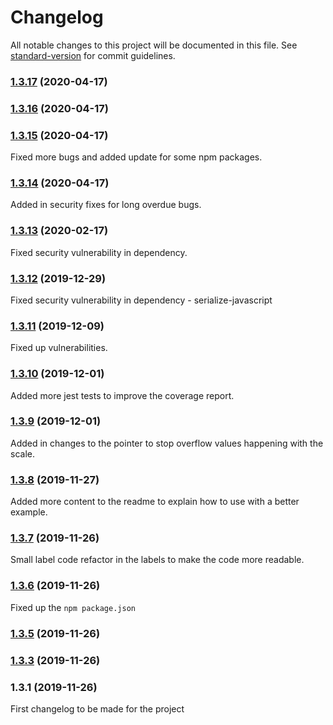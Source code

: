 # Changelog

All notable changes to this project will be documented in this file. See [standard-version](https://github.com/conventional-changelog/standard-version) for commit guidelines.

### [1.3.17](https://github.com/apollowebdesigns/d3gauge/compare/v1.3.15...v1.3.17) (2020-04-17)

### [1.3.16](https://github.com/apollowebdesigns/d3gauge/compare/v1.3.15...v1.3.16) (2020-04-17)

### [1.3.15](https://github.com/apollowebdesigns/d3gauge/compare/v1.3.14...v1.3.15) (2020-04-17)

Fixed more bugs and added update for some npm packages.

### [1.3.14](https://github.com/apollowebdesigns/d3gauge/compare/v1.3.13...v1.3.14) (2020-04-17)

Added in security fixes for long overdue bugs.

### [1.3.13](https://github.com/apollowebdesigns/d3gauge/compare/v1.3.12...v1.3.13) (2020-02-17)

Fixed security vulnerability in dependency.

### [1.3.12](https://github.com/apollowebdesigns/d3gauge/compare/v1.3.11...v1.3.12) (2019-12-29)

Fixed security vulnerability in dependency - serialize-javascript

### [1.3.11](https://github.com/apollowebdesigns/d3gauge/compare/v1.3.10...v1.3.11) (2019-12-09)

Fixed up vulnerabilities.

### [1.3.10](https://github.com/apollowebdesigns/d3gauge/compare/v1.3.9...v1.3.10) (2019-12-01)

Added more jest tests to improve the coverage report.

### [1.3.9](https://github.com/apollowebdesigns/d3gauge/compare/v1.3.8...v1.3.9) (2019-12-01)

Added in changes to the pointer to stop overflow values happening with the scale.

### [1.3.8](https://github.com/apollowebdesigns/d3gauge/compare/v1.3.7...v1.3.8) (2019-11-27)

Added more content to the readme to explain how to use with a better example.

### [1.3.7](https://github.com/apollowebdesigns/d3gauge/compare/v1.3.6...v1.3.7) (2019-11-26)

Small label code refactor in the labels to make the code more readable.

### [1.3.6](https://github.com/apollowebdesigns/d3gauge/compare/v1.3.5...v1.3.6) (2019-11-26)

Fixed up the `npm package.json`

### [1.3.5](https://github.com/apollowebdesigns/d3gauge/compare/v1.3.3...v1.3.5) (2019-11-26)

### [1.3.3](https://github.com/apollowebdesigns/d3gauge/compare/v1.3.1...v1.3.3) (2019-11-26)

### 1.3.1 (2019-11-26)

First changelog to be made for the project
